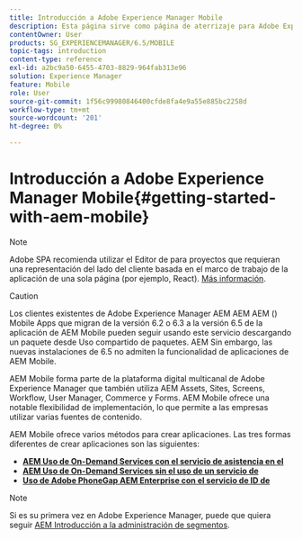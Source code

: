 ```yaml
---
title: Introducción a Adobe Experience Manager Mobile
description: Esta página sirve como página de aterrizaje para Adobe Experience Manager Mobile. Siga esta página como punto de partida para conocer las tres formas diferentes de crear aplicaciones.
contentOwner: User
products: SG_EXPERIENCEMANAGER/6.5/MOBILE
topic-tags: introduction
content-type: reference
exl-id: a2bc9a50-6455-4703-8829-964fab313e96
solution: Experience Manager
feature: Mobile
role: User
source-git-commit: 1f56c99980846400cfde8fa4e9a55e885bc2258d
workflow-type: tm+mt
source-wordcount: '201'
ht-degree: 0%

---
```


# Introducción a Adobe Experience Manager Mobile{#getting-started-with-aem-mobile}

>[!NOTE]
>
>Adobe SPA recomienda utilizar el Editor de para proyectos que requieran una representación del lado del cliente basada en el marco de trabajo de la aplicación de una sola página (por ejemplo, React). [Más información](/help/sites-developing/spa-overview.md).

>[!CAUTION]
>
>Los clientes existentes de Adobe Experience Manager AEM AEM AEM () Mobile Apps que migran de la versión 6.2 o 6.3 a la versión 6.5 de la aplicación de AEM Mobile pueden seguir usando este servicio descargando un paquete desde Uso compartido de paquetes. AEM Sin embargo, las nuevas instalaciones de 6.5 no admiten la funcionalidad de aplicaciones de AEM Mobile.

AEM Mobile forma parte de la plataforma digital multicanal de Adobe Experience Manager que también utiliza AEM Assets, Sites, Screens, Workflow, User Manager, Commerce y Forms. AEM Mobile ofrece una notable flexibilidad de implementación, lo que permite a las empresas utilizar varias fuentes de contenido.

AEM Mobile ofrece varios métodos para crear aplicaciones. Las tres formas diferentes de crear aplicaciones son las siguientes:

* **[AEM Uso de On-Demand Services con el servicio de asistencia en el](/help/mobile/getting-started-aem-mobile-on-demand.md)**
* **[AEM Uso de On-Demand Services sin el uso de un servicio de](https://helpx.adobe.com/digital-publishing-solution/help/aem-mobile-end-of-life-faq.html)**
* **[Uso de Adobe PhoneGap AEM Enterprise con el servicio de ID de](/help/mobile/getting-started-aem-mobile-phonegap.md)**

>[!NOTE]
>
>Si es su primera vez en Adobe Experience Manager, puede que quiera seguir [AEM Introducción a la administración de segmentos](/help/sites-deploying/deploy.md).
